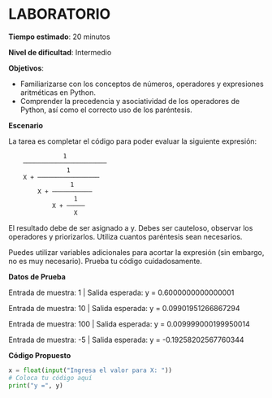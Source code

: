 # LABORATORIO

**Tiempo estimado**: 20 minutos

**Nivel de dificultad**: Intermedio

**Objetivos**:

- Familiarizarse con los conceptos de números, operadores y expresiones aritméticas en Python.
- Comprender la precedencia y asociatividad de los operadores de Python, así como el correcto uso de los paréntesis.

**Escenario**

La tarea es completar el código para poder evaluar la siguiente expresión:

                   1
        ───────────────────────
                    1
        X + ─────────────────
                     1
            X + ───────────
                      1
                X + ─────
                      X

El resultado debe de ser asignado a y. Debes ser cauteloso, observar los operadores y priorizarlos. Utiliza cuantos paréntesis sean necesarios.

Puedes utilizar variables adicionales para acortar la expresión (sin embargo, no es muy necesario). Prueba tu código cuidadosamente.

**Datos de Prueba**

Entrada de muestra: 1 | Salida esperada: y = 0.6000000000000001

Entrada de muestra: 10 | Salida esperada: y = 0.09901951266867294

Entrada de muestra: 100 | Salida esperada: y = 0.009999000199950014

Entrada de muestra: -5 | Salida esperada: y = -0.19258202567760344

**Código Propuesto**


```python
x = float(input("Ingresa el valor para X: "))
# Coloca tu código aquí
print("y =", y)
```